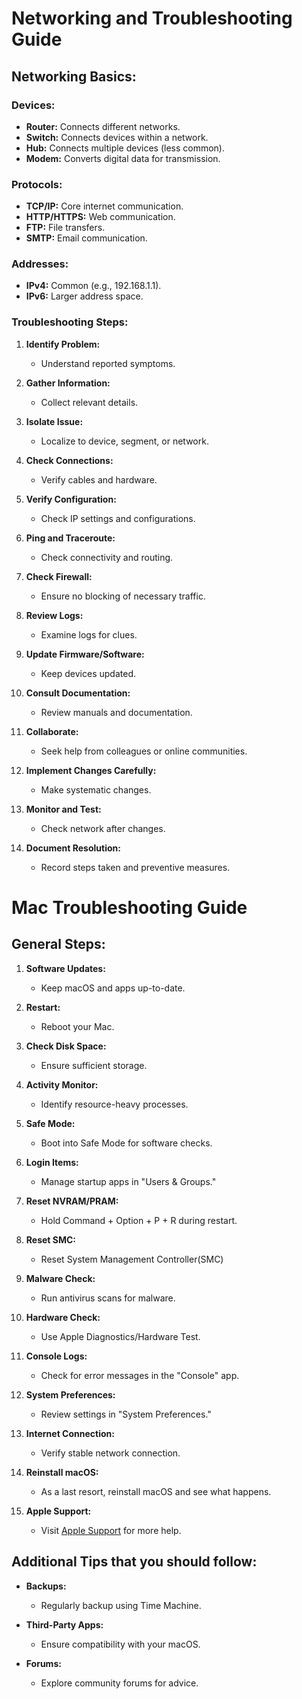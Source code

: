 # Networking and Troubleshooting Guide

## Networking Basics:

### Devices:
- **Router:** Connects different networks.
- **Switch:** Connects devices within a network.
- **Hub:** Connects multiple devices (less common).
- **Modem:** Converts digital data for transmission.

### Protocols:
- **TCP/IP:** Core internet communication.
- **HTTP/HTTPS:** Web communication.
- **FTP:** File transfers.
- **SMTP:** Email communication.

### Addresses:
- **IPv4:** Common (e.g., 192.168.1.1).
- **IPv6:** Larger address space.

### Troubleshooting Steps:

1. **Identify Problem:**
   - Understand reported symptoms.

2. **Gather Information:**
   - Collect relevant details.

3. **Isolate Issue:**
   - Localize to device, segment, or network.

4. **Check Connections:**
   - Verify cables and hardware.

5. **Verify Configuration:**
   - Check IP settings and configurations.

6. **Ping and Traceroute:**
   - Check connectivity and routing.

7. **Check Firewall:**
   - Ensure no blocking of necessary traffic.

8. **Review Logs:**
   - Examine logs for clues.

9. **Update Firmware/Software:**
   - Keep devices updated.

10. **Consult Documentation:**
    - Review manuals and documentation.

11. **Collaborate:**
    - Seek help from colleagues or online communities.

12. **Implement Changes Carefully:**
    - Make systematic changes.

13. **Monitor and Test:**
    - Check network after changes.

14. **Document Resolution:**
    - Record steps taken and preventive measures.


# Mac Troubleshooting Guide

## General Steps:

1. **Software Updates:**
   - Keep macOS and apps up-to-date.

2. **Restart:**
   - Reboot your Mac.

3. **Check Disk Space:**
   - Ensure sufficient storage.

4. **Activity Monitor:**
   - Identify resource-heavy processes.

5. **Safe Mode:**
   - Boot into Safe Mode for software checks.

6. **Login Items:**
   - Manage startup apps in "Users & Groups."

7. **Reset NVRAM/PRAM:**
   - Hold Command + Option + P + R during restart.

8. **Reset SMC:**
   - Reset System Management Controller(SMC)

9. **Malware Check:**
   - Run antivirus scans for malware.

10. **Hardware Check:**
    - Use Apple Diagnostics/Hardware Test.

11. **Console Logs:**
    - Check for error messages in the "Console" app.

12. **System Preferences:**
    - Review settings in "System Preferences."

13. **Internet Connection:**
    - Verify stable network connection.

14. **Reinstall macOS:**
    - As a last resort, reinstall macOS and see what happens.

15. **Apple Support:**
    - Visit [Apple Support](https://support.apple.com/) for more help.

## Additional Tips that you should follow:

- **Backups:**
  - Regularly backup using Time Machine.

- **Third-Party Apps:**
  - Ensure compatibility with your macOS.

- **Forums:**
  - Explore community forums for advice.
